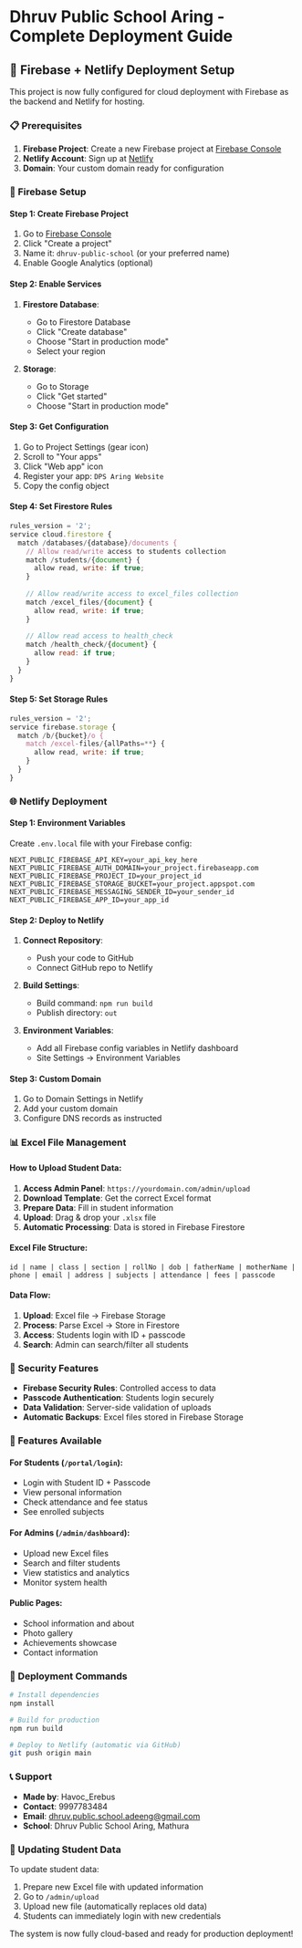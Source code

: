 # Dhruv Public School Aring - Complete Deployment Guide

## 🚀 Firebase + Netlify Deployment Setup

This project is now fully configured for cloud deployment with Firebase as the backend and Netlify for hosting.

### 📋 Prerequisites

1. **Firebase Project**: Create a new Firebase project at [Firebase Console](https://console.firebase.google.com)
2. **Netlify Account**: Sign up at [Netlify](https://netlify.com)
3. **Domain**: Your custom domain ready for configuration

### 🔧 Firebase Setup

#### Step 1: Create Firebase Project
1. Go to [Firebase Console](https://console.firebase.google.com)
2. Click "Create a project"
3. Name it: `dhruv-public-school` (or your preferred name)
4. Enable Google Analytics (optional)

#### Step 2: Enable Services
1. **Firestore Database**:
   - Go to Firestore Database
   - Click "Create database"
   - Choose "Start in production mode"
   - Select your region

2. **Storage**:
   - Go to Storage
   - Click "Get started"
   - Choose "Start in production mode"

#### Step 3: Get Configuration
1. Go to Project Settings (gear icon)
2. Scroll to "Your apps"
3. Click "Web app" icon
4. Register your app: `DPS Aring Website`
5. Copy the config object

#### Step 4: Set Firestore Rules
```javascript
rules_version = '2';
service cloud.firestore {
  match /databases/{database}/documents {
    // Allow read/write access to students collection
    match /students/{document} {
      allow read, write: if true;
    }
    
    // Allow read/write access to excel_files collection
    match /excel_files/{document} {
      allow read, write: if true;
    }
    
    // Allow read access to health_check
    match /health_check/{document} {
      allow read: if true;
    }
  }
}
```

#### Step 5: Set Storage Rules
```javascript
rules_version = '2';
service firebase.storage {
  match /b/{bucket}/o {
    match /excel-files/{allPaths=**} {
      allow read, write: if true;
    }
  }
}
```

### 🌐 Netlify Deployment

#### Step 1: Environment Variables
Create `.env.local` file with your Firebase config:
```env
NEXT_PUBLIC_FIREBASE_API_KEY=your_api_key_here
NEXT_PUBLIC_FIREBASE_AUTH_DOMAIN=your_project.firebaseapp.com
NEXT_PUBLIC_FIREBASE_PROJECT_ID=your_project_id
NEXT_PUBLIC_FIREBASE_STORAGE_BUCKET=your_project.appspot.com
NEXT_PUBLIC_FIREBASE_MESSAGING_SENDER_ID=your_sender_id
NEXT_PUBLIC_FIREBASE_APP_ID=your_app_id
```

#### Step 2: Deploy to Netlify
1. **Connect Repository**:
   - Push your code to GitHub
   - Connect GitHub repo to Netlify

2. **Build Settings**:
   - Build command: `npm run build`
   - Publish directory: `out`

3. **Environment Variables**:
   - Add all Firebase config variables in Netlify dashboard
   - Site Settings → Environment Variables

#### Step 3: Custom Domain
1. Go to Domain Settings in Netlify
2. Add your custom domain
3. Configure DNS records as instructed

### 📊 Excel File Management

#### How to Upload Student Data:
1. **Access Admin Panel**: `https://yourdomain.com/admin/upload`
2. **Download Template**: Get the correct Excel format
3. **Prepare Data**: Fill in student information
4. **Upload**: Drag & drop your `.xlsx` file
5. **Automatic Processing**: Data is stored in Firebase Firestore

#### Excel File Structure:
```
id | name | class | section | rollNo | dob | fatherName | motherName | phone | email | address | subjects | attendance | fees | passcode
```

#### Data Flow:
1. **Upload**: Excel file → Firebase Storage
2. **Process**: Parse Excel → Store in Firestore
3. **Access**: Students login with ID + passcode
4. **Search**: Admin can search/filter all students

### 🔐 Security Features

- **Firebase Security Rules**: Controlled access to data
- **Passcode Authentication**: Students login securely
- **Data Validation**: Server-side validation of uploads
- **Automatic Backups**: Excel files stored in Firebase Storage

### 📱 Features Available

#### For Students (`/portal/login`):
- Login with Student ID + Passcode
- View personal information
- Check attendance and fee status
- See enrolled subjects

#### For Admins (`/admin/dashboard`):
- Upload new Excel files
- Search and filter students
- View statistics and analytics
- Monitor system health

#### Public Pages:
- School information and about
- Photo gallery
- Achievements showcase
- Contact information

### 🚀 Deployment Commands

```bash
# Install dependencies
npm install

# Build for production
npm run build

# Deploy to Netlify (automatic via GitHub)
git push origin main
```

### 📞 Support

- **Made by**: Havoc_Erebus
- **Contact**: 9997783484
- **Email**: dhruv.public.school.adeeng@gmail.com
- **School**: Dhruv Public School Aring, Mathura

### 🔄 Updating Student Data

To update student data:
1. Prepare new Excel file with updated information
2. Go to `/admin/upload`
3. Upload new file (automatically replaces old data)
4. Students can immediately login with new credentials

The system is now fully cloud-based and ready for production deployment!